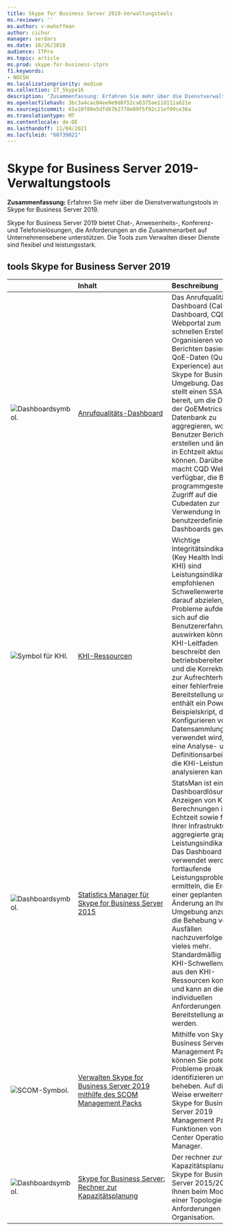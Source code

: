 ```yaml
---
title: Skype for Business Server 2019-Verwaltungstools
ms.reviewer: ''
ms.author: v-mahoffman
author: cichur
manager: serdars
ms.date: 10/26/2018
audience: ITPro
ms.topic: article
ms.prod: skype-for-business-itpro
f1.keywords:
- NOCSH
ms.localizationpriority: medium
ms.collection: IT_Skype16
description: 'Zusammenfassung: Erfahren Sie mehr über die Dienstverwaltungstools in Skype for Business Server 2019.'
ms.openlocfilehash: 3bc3a4cac04ee0e9d6f52ca6375ae11d111a621e
ms.sourcegitcommit: 65a10f80e5dfd67b2778e09f5f92c21ef09ce36a
ms.translationtype: MT
ms.contentlocale: de-DE
ms.lasthandoff: 11/04/2021
ms.locfileid: "60739021"
---
```

# <a name="skype-for-business-server-2019-management-tools"></a>Skype for Business Server 2019-Verwaltungstools
 
**Zusammenfassung:** Erfahren Sie mehr über die Dienstverwaltungstools in Skype for Business Server 2019.
  
Skype for Business Server 2019 bietet Chat-, Anwesenheits-, Konferenz- und Telefonielösungen, die Anforderungen an die Zusammenarbeit auf Unternehmensebene unterstützen. Die Tools zum Verwalten dieser Dienste sind flexibel und leistungsstark.
  
## <a name="skype-for-business-server-2019-tools"></a>tools Skype for Business Server 2019

|&nbsp;|Inhalt|Beschreibung|
|:-----|:-----|:-----|
|![Dashboardsymbol.](../SfbServer/media/144fef0b-3ff0-4298-8b03-978bda9e923b.png)|[Anrufqualitäts-Dashboard](../SfbServer/management-tools/call-quality-dashboard/call-quality-dashboard.md)  |Das Anrufqualitäts-Dashboard (Call Quality Dashboard, CQD) ist ein Webportal zum schnellen Erstellen und Organisieren von Berichten basierend auf QoE-Daten (Quality of Experience) aus Ihrer Skype for Business Umgebung. Das CQD stellt einen SSAS-Cube bereit, um die Daten in der QoEMetrics-Datenbank zu aggregieren, wodurch Benutzer Berichte erstellen und ändern und in Echtzeit aktualisieren können. Darüber hinaus macht CQD Web-APIs verfügbar, die Benutzern programmgesteuerten Zugriff auf die Cubedaten zur Verwendung in benutzerdefinierten Dashboards gewähren.   |
|![Symbol für KHI.](../SfbServer/media/8759b767-b689-4a95-94a5-5b27c5688688.png)|[KHI-Ressourcen](https://www.microsoft.com/download/details.aspx?id=57519)  |Wichtige Integritätsindikatoren (Key Health Indicators, KHI) sind Leistungsindikatoren mit empfohlenen Schwellenwerten, die darauf abzielen, Probleme aufdecken, die sich auf die Benutzererfahrung auswirken können. Der KHI-Leitfaden beschreibt den betriebsbereiten Prozess und die Korrekturschritte zur Aufrechterhaltung einer fehlerfreien Bereitstellung und enthält ein PowerShell-Beispielskript, das zum Konfigurieren von KHI-Datensammlungen verwendet wird, sowie eine Analyse- und Definitionsarbeitsmappe, die KHI-Leistungsdaten analysieren kann.   |
|![Dashboardsymbol.](../SfbServer/media/144fef0b-3ff0-4298-8b03-978bda9e923b.png)|[Statistics Manager für Skype for Business Server 2015](../SfbServer/management-tools/statistics-manager/statistics-manager.md)  |StatsMan ist eine Dashboardlösung zum Anzeigen von KHI-Berechnungen in Echtzeit sowie für in Ihrer Infrastruktur aggregierte graphierte Leistungsindikatoren. Das Dashboard kann verwendet werden, um fortlaufende Leistungsprobleme zu ermitteln, die Ergebnisse einer geplanten Änderung an Ihrer Umgebung anzuzeigen, die Behebung von Ausfällen nachzuverfolgen und vieles mehr. Standardmäßig ist es mit KHI-Schwellenwerten aus den KHI-Ressourcen konfiguriert und kann an die individuellen Anforderungen Ihrer Bereitstellung angepasst werden.   |
|![SCOM-Symbol.](../SfbServer/media/3a7601cb-dd2f-4606-8a3b-07c7abdc091a.png)|[Verwalten Skype for Business Server 2019 mithilfe des SCOM Management Packs](tools/scom-management-pack-use-2019.md)  |Mithilfe von Skype for Business Server 2019 Management Packs können Sie potenzielle Probleme proaktiv identifizieren und beheben. Auf diese Weise erweitern die Skype for Business Server 2019 Management Packs die Funktionen von System Center Operations Manager.   |
|![Dashboardsymbol.](../SfbServer/media/144fef0b-3ff0-4298-8b03-978bda9e923b.png)|[Skype for Business Server: Rechner zur Kapazitätsplanung](../SfbServer/management-tools/capacity-planning-calculator.md)  |Der rechner zur Kapazitätsplanung Skype for Business Server 2015/2019 hilft Ihnen beim Modellieren einer Topologie für die Anforderungen Ihrer Organisation.   |


